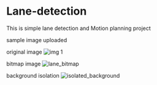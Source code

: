 # Lane-detection
This is simple lane detection and Motion planning project

sample image uploaded


original image
![img 1](https://github.com/user-attachments/assets/f879c7cc-cc37-45b2-92f5-aa7ea7089b23)



bitmap image
![lane_bitmap](https://github.com/user-attachments/assets/3964223f-3fc6-4e0d-8e50-498aa09ddaef)






background isolation
![isolated_background](https://github.com/user-attachments/assets/e5384a34-aea5-4e67-9791-00dce33a6f26)

